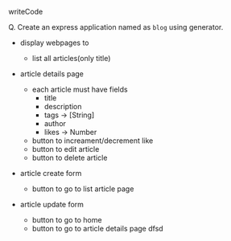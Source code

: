 writeCode

Q. Create an express application named as `blog` using generator.

- display webpages to

  - list all articles(only title)

- article details page

  - each article must have fields
    - title
    - description
    - tags -> [String]
    - author
    - likes -> Number
  - button to increament/decrement like
  - button to edit article
  - button to delete article

- article create form

  - button to go to list article page

- article update form

  - button to go to home
  - button to go to article details page
dfsd
